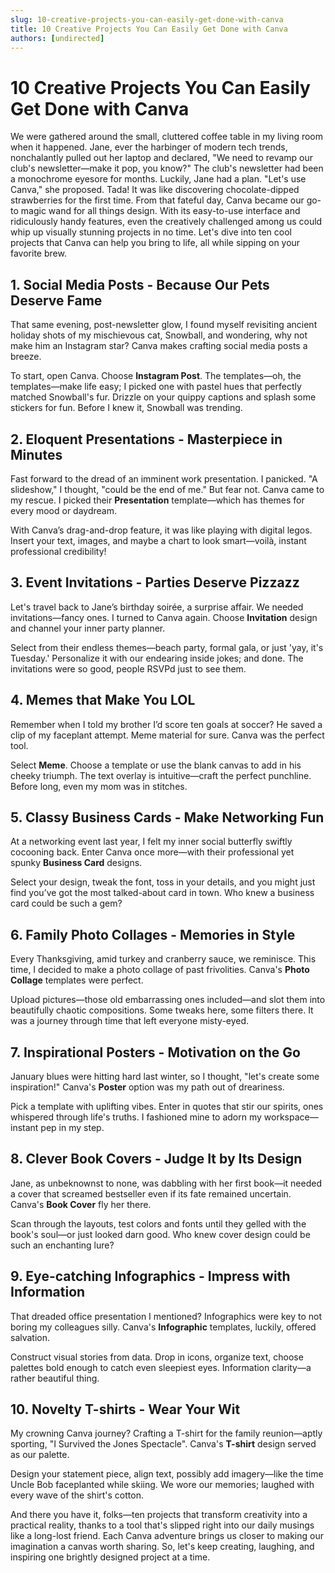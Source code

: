 ```yaml
---
slug: 10-creative-projects-you-can-easily-get-done-with-canva
title: 10 Creative Projects You Can Easily Get Done with Canva
authors: [undirected]
---
```



# 10 Creative Projects You Can Easily Get Done with Canva

We were gathered around the small, cluttered coffee table in my living room when it happened. Jane, ever the harbinger of modern tech trends, nonchalantly pulled out her laptop and declared, "We need to revamp our club's newsletter—make it pop, you know?" The club's newsletter had been a monochrome eyesore for months. Luckily, Jane had a plan. "Let's use Canva," she proposed. Tada! It was like discovering chocolate-dipped strawberries for the first time. From that fateful day, Canva became our go-to magic wand for all things design. With its easy-to-use interface and ridiculously handy features, even the creatively challenged among us could whip up visually stunning projects in no time. Let's dive into ten cool projects that Canva can help you bring to life, all while sipping on your favorite brew.

## 1. Social Media Posts - Because Our Pets Deserve Fame

That same evening, post-newsletter glow, I found myself revisiting ancient holiday shots of my mischievous cat, Snowball, and wondering, why not make him an Instagram star? Canva makes crafting social media posts a breeze. 

To start, open Canva. Choose **Instagram Post**. The templates—oh, the templates—make life easy; I picked one with pastel hues that perfectly matched Snowball's fur. Drizzle on your quippy captions and splash some stickers for fun. Before I knew it, Snowball was trending. 

## 2. Eloquent Presentations - Masterpiece in Minutes

Fast forward to the dread of an imminent work presentation. I panicked. "A slideshow," I thought, "could be the end of me." But fear not. Canva came to my rescue. I picked their **Presentation** template—which has themes for every mood or daydream. 

With Canva’s drag-and-drop feature, it was like playing with digital legos. Insert your text, images, and maybe a chart to look smart—voilà, instant professional credibility!

## 3. Event Invitations - Parties Deserve Pizzazz

Let's travel back to Jane’s birthday soirée, a surprise affair. We needed invitations—fancy ones. I turned to Canva again. Choose **Invitation** design and channel your inner party planner. 

Select from their endless themes—beach party, formal gala, or just 'yay, it's Tuesday.' Personalize it with our endearing inside jokes; and done. The invitations were so good, people RSVPd just to see them.

## 4. Memes that Make You LOL

Remember when I told my brother I’d score ten goals at soccer? He saved a clip of my faceplant attempt. Meme material for sure. Canva was the perfect tool. 

Select **Meme**. Choose a template or use the blank canvas to add in his cheeky triumph. The text overlay is intuitive—craft the perfect punchline. Before long, even my mom was in stitches.

## 5. Classy Business Cards - Make Networking Fun

At a networking event last year, I felt my inner social butterfly swiftly cocooning back. Enter Canva once more—with their professional yet spunky **Business Card** designs.

Select your design, tweak the font, toss in your details, and you might just find you’ve got the most talked-about card in town. Who knew a business card could be such a gem?

## 6. Family Photo Collages - Memories in Style

Every Thanksgiving, amid turkey and cranberry sauce, we reminisce. This time, I decided to make a photo collage of past frivolities. Canva's **Photo Collage** templates were perfect.

Upload pictures—those old embarrassing ones included—and slot them into beautifully chaotic compositions. Some tweaks here, some filters there. It was a journey through time that left everyone misty-eyed.

## 7. Inspirational Posters - Motivation on the Go

January blues were hitting hard last winter, so I thought, "let's create some inspiration!" Canva's **Poster** option was my path out of dreariness.

Pick a template with uplifting vibes. Enter in quotes that stir our spirits, ones whispered through life's truths. I fashioned mine to adorn my workspace—instant pep in my step.

## 8. Clever Book Covers - Judge It by Its Design

Jane, as unbeknownst to none, was dabbling with her first book—it needed a cover that screamed bestseller even if its fate remained uncertain. Canva's **Book Cover** fly her there.

Scan through the layouts, test colors and fonts until they gelled with the book's soul—or just looked darn good. Who knew cover design could be such an enchanting lure?

## 9. Eye-catching Infographics - Impress with Information

That dreaded office presentation I mentioned? Infographics were key to not boring my colleagues silly. Canva's **Infographic** templates, luckily, offered salvation.

Construct visual stories from data. Drop in icons, organize text, choose palettes bold enough to catch even sleepiest eyes. Information clarity—a rather beautiful thing.

## 10. Novelty T-shirts - Wear Your Wit

My crowning Canva journey? Crafting a T-shirt for the family reunion—aptly sporting, "I Survived the Jones Spectacle". Canva's **T-shirt** design served as our palette.

Design your statement piece, align text, possibly add imagery—like the time Uncle Bob faceplanted while skiing. We wore our memories; laughed with every wave of the shirt's cotton.

And there you have it, folks—ten projects that transform creativity into a practical reality, thanks to a tool that's slipped right into our daily musings like a long-lost friend. Each Canva adventure brings us closer to making our imagination a canvas worth sharing. So, let's keep creating, laughing, and inspiring one brightly designed project at a time.

